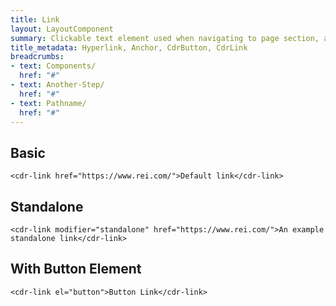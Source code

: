 ```yaml
---
title: Link
layout: LayoutComponent
summary: Clickable text element used when navigating to page section, another page or opening an overlay window such as modal dialog or popover. 
title_metadata: Hyperlink, Anchor, CdrButton, CdrLink
breadcrumbs:
- text: Components/
  href: "#"
- text: Another-Step/
  href: "#"
- text: Pathname/
  href: "#"
---
```


## Basic

```
<cdr-link href="https://www.rei.com/">Default link</cdr-link>

```
## Standalone

```
<cdr-link modifier="standalone" href="https://www.rei.com/">An example standalone link</cdr-link>
```

## With Button Element

```
<cdr-link el="button">Button Link</cdr-link>
```
